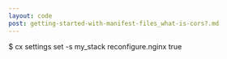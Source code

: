 ```yaml
---
layout: code
post: getting-started-with-manifest-files_what-is-cors?.md
---
```



$ cx settings set -s my_stack reconfigure.nginx true
